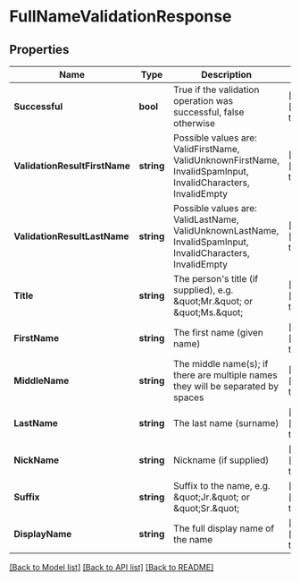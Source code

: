 # FullNameValidationResponse

## Properties
Name | Type | Description | Notes
------------ | ------------- | ------------- | -------------
**Successful** | **bool** | True if the validation operation was successful, false otherwise | [optional] [default to null]
**ValidationResultFirstName** | **string** | Possible values are: ValidFirstName, ValidUnknownFirstName, InvalidSpamInput, InvalidCharacters, InvalidEmpty | [optional] [default to null]
**ValidationResultLastName** | **string** | Possible values are: ValidLastName, ValidUnknownLastName, InvalidSpamInput, InvalidCharacters, InvalidEmpty | [optional] [default to null]
**Title** | **string** | The person&#39;s title (if supplied), e.g. \&quot;Mr.\&quot; or \&quot;Ms.\&quot; | [optional] [default to null]
**FirstName** | **string** | The first name (given name) | [optional] [default to null]
**MiddleName** | **string** | The middle name(s); if there are multiple names they will be separated by spaces | [optional] [default to null]
**LastName** | **string** | The last name (surname) | [optional] [default to null]
**NickName** | **string** | Nickname (if supplied) | [optional] [default to null]
**Suffix** | **string** | Suffix to the name, e.g. \&quot;Jr.\&quot; or \&quot;Sr.\&quot; | [optional] [default to null]
**DisplayName** | **string** | The full display name of the name | [optional] [default to null]

[[Back to Model list]](../README.md#documentation-for-models) [[Back to API list]](../README.md#documentation-for-api-endpoints) [[Back to README]](../README.md)


